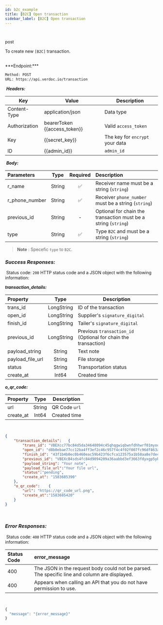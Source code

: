 ```yaml
---
id: b2c_example
title: [B2C] Open transaction
sidebar_label: [B2C] Open transaction
---
```

<br/>

<span class="badges post">post</span>

To create new `[B2C]` transaction.

</br>
​
***Endpoint:***

```bash
Method: POST
URL: https://api.verdoc.io/transaction
```

​
***Headers:***

| Key | Value | Description |
| --- | ------|-------------|
| Content-Type | application/json | Data type |
| Authorization | bearerToken {{access_token}} | Valid `access_token` |
| Key | {{secret_key}} | The key for `encrypt` your data |
| ID | {{admin_id}} | `admin_id` |


​
***Body:***


| Parameters     |  Type  | Required | Description              |
| :------------- | :----: |:-------: | :----------------------- |
| r_name         | String | ✅  | Receiver name must be a string (`string`)  |
| r_phone_number | String | ✅  | Receiver `phone_number` must be a string (`string`)  |
| previous_id    | String | -  | Optional for chain the transaction must be a string (`string`)  |
| type           | String | ✅  | Type `B2C` and must be a string (`string`)  |

>**Note** : Specefic `type` to `B2C`.
​
### ***Success Responses:***
​
Status code: `200` HTTP status code and a JSON object with the following information:

***transaction_details​:***

| Property       |  Type  | Description              |
| :------------- | :----: | ------------------------ |
| trans_id       | LongString | ID of the transaction    |
| open_id        | LongString | Supplier's `signature_digital` |
| finish_id      | LongString | Tailer's `signature_digital` |
| previous_id    | LongString | Previous `transaction_id` (Optional for chain the transaction) |
| payload_string | String | Text note |
| payload_file_url | String | File storage |
| status         | String | Transportation status         |
| create_at      | Int64  | Created time |

***o_qr_code:***

| Property       |  Type  | Description              |
| :------------- | :----: | ------------------------ |
| url            | String | QR Code `url`    |
| create_at      | Int64  | Created time |

​
```json
{
    "transaction_details":   {
        "trans_id": "VBEXcc77bc84d5da34648094c45qhqgwiqbwnfdhhwrf01myoonpqtmgfapqbmwskes585s2s2w",
        "open_id": "d8b0ebae77cc12ba4ff3ef2c46c957f4c4f02f007fc96df863a6a81564c85507fc1dfb342d1c89bd3d984073681db082e57613dcf663fd2b3be00a74f0d7866cb2d55d63d4b91f7c65ed1b86a54570327bf11c2f48b0f6f18a25adaad3c1cf756388a96ab9a14b7508b13792f6fcd904e6562ef4d73dffb4f063c2780c90fbc132b9537eec9abbf6d1e5295f0764",
        "finish_id": "43f1b4b0ec0b460eac59b423f6cfca123575a1b58aa8e7dec0a42cf5a4e21e533043a8a1a6a6159d9fa2d1155a5408b22fc97729611d14280a824f89d02161ed5a15ca03bd08e4ca199a3fd4b020d565002d640b28977f9310345592e4a15e773f545cf2a086373b0b",
        "previous_id": "VBEXcB4sds4fc84d9094209a36aabbd3ef3663fdyxgp5yb1ryqdbwml49thrhfoo8usstoso20",
        "payload_string": "Your note",
        "payload_file_url":"Your file url",
        "status":"pending",
        "create_at": "1583685390"
    },
    "o_qr_code":    {
        "url": "https://qr_code_url.png",
        "create_at":"1583685420"
    }
}
```
​
### ***Error Responses:***
​
Status code: `400` HTTP status code and a JSON object with the following information:

| Status Code |     error_message   |
| :-------    | :---------          | 
| 400    |  The JSON in the request body could not be parsed. The specific line and column are displayed. |
| 400    |  Appears when calling an API that you do not have permission to use. |
​
​
```js
{
  "message": "{error_message}"
}
```